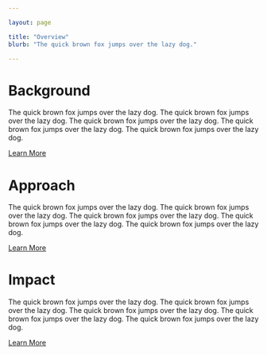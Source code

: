 ```yaml
---

layout: page

title: "Overview"
blurb: "The quick brown fox jumps over the lazy dog."

---
```





<!-- Page Content -->
<!-- ---------------------------------------------------------------------- -->

# Background

The quick brown fox jumps over the lazy dog. The quick brown fox jumps over the lazy dog. The quick brown fox jumps over the lazy dog. The quick brown fox jumps over the lazy dog. The quick brown fox jumps over the lazy dog.

<a href="#">Learn More</a>


# Approach

The quick brown fox jumps over the lazy dog. The quick brown fox jumps over the lazy dog. The quick brown fox jumps over the lazy dog. The quick brown fox jumps over the lazy dog. The quick brown fox jumps over the lazy dog.

<a href="#">Learn More</a>


# Impact

The quick brown fox jumps over the lazy dog. The quick brown fox jumps over the lazy dog. The quick brown fox jumps over the lazy dog. The quick brown fox jumps over the lazy dog. The quick brown fox jumps over the lazy dog.

<a href="#">Learn More</a>